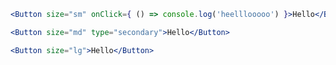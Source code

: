 ```jsx 
<Button size="sm" onClick={ () => console.log('heelllooooo') }>Hello</Button>
```

```jsx
<Button size="md" type="secondary">Hello</Button>
```

```jsx
<Button size="lg">Hello</Button>
```